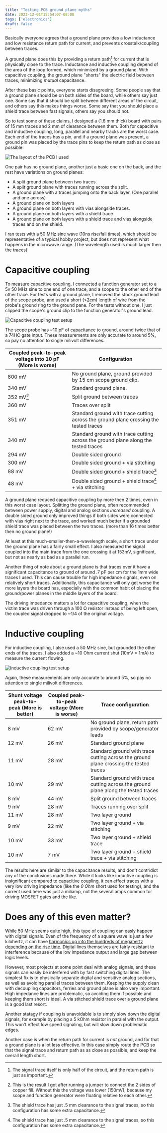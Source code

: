 ```yaml
---
title: "Testing PCB ground plane myths"
date: 2023-12-01T15:54:07-08:00
tags: ['electronics']
draft: false
---
```


<!-- Intro -->
<!--

On the internet, you can find a lot of advice on how to design PCBs, particularly regarding ground planes and high speed or small signal routing.
But how much of this is correct, and does any of it matter for hobby projects?
-->

<!-- Myths -->

Basically everyone agrees that a ground plane provides a low inductance and low resistance return path for current, and prevents crosstalk/coupling between traces.

A ground plane does this by providing a return path[^return] for current that is physically close to the trace.
Inductance and inductive coupling depend of the area of the loop formed, which minimized by a ground plane.
With capacitive coupling, the ground plane "shorts" the electric field between traces, minimizing *mutual* capacitance.

After these basic points, everyone starts disagreeing.
Some people say that a ground plane should be on both sides of the board, while others say just one.
Some say that it should be split between different areas of the circuit, and others say this makes things worse. 
Some say that you should place a shield trace between fast signals, others say you should not.

So to test some of these claims, I designed a (1.6 mm thick) board with pairs of 15 mm traces and 2 mm of clearance between them.
Both for capacitive and inductive coupling, long, parallel and nearby tracks are the worst case.
Each end of the traces has a pin, and if a ground plane was present, a ground pin was placed by the trace pins to keep the return path as close as possible:

![The layout of the PCB I used](board.png)

One pair has no ground plane, another just a basic one on the back, and the rest have variations on ground planes:
- A split ground plane between two traces.
- A split ground plane with traces running across the split.
- A ground plane with a traces jumping onto the back layer. (One parallel and one across)
- A ground plane on both layers
- A ground plane on both layers with vias alongside traces.
- A ground plane on both layers with a shield trace
- A ground plane on both layers with a shield trace and vias alongside traces and on the shield.

I ran tests with a 50 MHz sine wave (10ns rise/fall times), which should be representative of a typical hobby project, but does not represent what happens in the microwave range. (The wavelength used is much larger then the traces)

# Capacitive coupling

To measure capacitive coupling, I connected a function generator set to a 5v 50 MHz sine to one end of one trace, and a scope to the other end of the other trace.
For tests with a ground plane, I removed the stock ground lead of the scope probe, and used a short (<2cm) length of wire from the probe's ground ring to the ground pane.
For the tests without one, I just clipped the scope's ground clip to the function generator's ground lead.

![Capacitive coupling test setup](c.png)

The scope probe has ~10 pF of capacitance to ground, around twice that of a 74HC gate input.
These measurements are only accurate to around 5%, so pay no attention to single milivolt differences.

|Coupled peak-to-peak voltage into 10 pF (More is worse)|Configuration|
|-|-|
|800 mV|No ground plane, ground provided by 15 cm scope ground clip.|
|340 mV|Standard ground plane.|
|352 mV[^split]|Split ground between traces|
|360 mV|Traces over split|
|351 mV|Standard ground with trace cutting across the ground plane crossing the tested traces|
|340 mV|Standard ground with trace cutting across the ground plane along the tested traces|
|294 mV|Double sided ground|
|300 mV|Double sided ground + via stitching|
|88 mV|Double sided ground + shield trace[^trace]|
|48 mV|Double sided ground + shield trace[^trace] + via stitching|

A ground plane reduced capacitive coupling by more then 2 times, even in this worst case layout.
Splitting the ground plane, often recommended between power supply, digital and analog sections *increased* coupling.
A double sided ground only improved things if both sides were connected with vias right next to the trace, and worked much better if a grounded shield trace was placed between the two traces.
(more than 16 times better then no ground plane!)

At least at this much-smaller-then-a-wavelength scale, a short trace under the ground plane has a fairly small effect.
I also measured the signal coupled into the main trace from the one crossing it at 153mV, significant, but not as nearly as bad as a parallel run.

Another thing of note about a ground plane is that traces over it have a significant capacitance to ground of around .7 pF per cm for the 1mm wide traces I used.
This can cause trouble for high impedance signals, even on relatively short traces.
Additionally, this capacitance will only get worse the more layers the board has, especially with the common habit of placing the ground/power planes in the middle layers of the board.

The driving impedance matters a lot for capacitive coupling, when the victim trace was driven through a 100 Ω resistor instead of being left open, the coupled signal dropped to ~1/4 of the original voltage.

# Inductive coupling

For inductive coupling, I alse used a 50 MHz sine, but grounded the other ends of the traces.
I also added a ~10 Ohm current shut (10mV = 1mA) to measure the current flowing.

![Inductive coupling test setup](l.png)

Again, these measurements are only accurate to around 5%, so pay no attention to single milivolt differences.

|Shunt voltage peak-to-peak (More is better)|Coupled peak-to-peak voltage (More is worse)|Trace configuration|
|-|-|-|
|8 mV|62 mV|No ground plane, return path provided by scope/generator leads|
|12 mV|26 mV|Standard ground plane|
|11 mV|28 mV|Standard ground with trace cutting across the ground plane crossing the tested traces|
|10 mV|29 mV|Standard ground with trace cutting across the ground plane along the tested traces|
|8 mV|44 mV|Split ground between traces|
|9 mV|28 mV|Traces running over split|
|11 mV|28 mV|Two layer ground|
|9 mV|22 mV|Two layer ground + via stitching|
|10 mV|33 mV|Two layer ground + shield trace|
|10 mV|7 mV|Two layer ground + shield trace + via stitching|

The results here are similar to the capacitance results, and don't contridict any of the conclusions made there. 
While it looks like inductive coupling is insignificant compared to capacitive coupling, it can effect traces with a very low driving impedance (like the *0 Ohm* short used for testing), and the current used here was just a miliamp, not the several amps common for driving MOSFET gates and the like.

# Does any of this even matter?

While 50 MHz seems quite high, this type of coupling can easly happen with digital signals.
Even of the frequency of a square wave is just a few kilohertz, it can have [harmonics up into the hundreds of megahertz depending on the rise time.](https://lcamtuf.substack.com/p/square-waves-or-non-elephant-biology)
Digital lines themselves are fairly resistant to interference because of the low impedance output and large gap between logic levels.

However, most projects at some point deal with analog signals, and these signals can easily be interfered with by fast switching digital lines.
The simplest fix is to physically separate digital and sensitive analog sections, as well as avoiding parallel traces between them.
Keeping the supply clean with decoupling capacitors, ferries and ground plane is also very important.
High impedance lines are problematic, so avoiding them if possible and keeping them short is ideal.
A via stitched shield trace over a ground plane is a good last resort.

Another statagy if coupling is unavoidable is to simply slow down the digital signals, for example by placing a 5 kOhm resistor in paralel with the output. 
This won't effect low speed signaling, but will slow down problematic edges.

Another case is when the return path for current is *not* ground, and for that a ground plane is a lot less effective.
In this case simply route the PCB so that the signal trace and return path as as close as possible, and keep the overall length short.

[^split]: This is the result I got after running a jumper to connect the 2 sides of copper fill. Without this the voltage was lower (150mV), because my scope and function generator were floating relative to each other.

[^trace]: The shield trace has just .5 mm clearance to the signal traces, so this configuration has some extra capacitance.

[^return]: The signal trace itself is only half of the circuit, and the return path is just as important.
